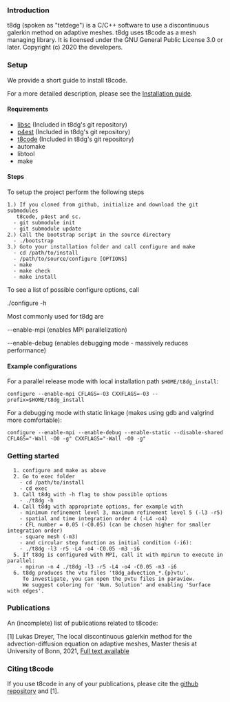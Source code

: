 ### Introduction

t8dg (spoken as "tetdege") is a C/C++ software to use a discontinuous galerkin method on adaptive meshes.
t8dg uses t8code as a mesh managing library. 
It is licensed under the GNU General Public License 3.0 or later. Copyright (c) 2020 the developers.

<!---
<table>
    <tr>
        <td><img src="*.png?raw=true" height="200" /></td> 
        <td><img src="*?raw=true" height="181" /></td>
    </tr>
      <tr>
        <td><img src="*?raw=true" height="200" /></td>
        <td><img src="*?raw=true" height="200" /></td>
    </tr>
</table>
--->

### Setup

We provide a short guide to install t8code. 

For a more detailed description, please see the [Installation guide](https://github.com/lukasdreyer/t8dg/blob/master/INSTALL).

#### Requirements

- [libsc](https://github.com/cburstedde/libsc) (Included in t8dg's git repository)
- [p4est](https://github.com/cburstedde/p4est) (Included in t8dg's git repository)
- [t8code](https://github.com/holke/t8code) (Included in t8dg's git repository)
- automake
- libtool
- make

#### Steps
To setup the project perform the following steps
  
    1.) If you cloned from github, initialize and download the git submodules
       t8code, p4est and sc.
      - git submodule init
      - git submodule update      
    2.) Call the bootstrap script in the source directory
      - ./bootstrap        
    3.) Goto your installation folder and call configure and make
      - cd /path/to/install
      - /path/to/source/configure [OPTIONS]
      - make 
      - make check
      - make install

To see a list of possible configure options, call
 
 ./configure -h

Most commonly used for t8dg are

  --enable-mpi    (enables MPI parallelization)
  
  --enable-debug  (enables debugging mode - massively reduces performance)
  
#### Example configurations

For a parallel release mode with local installation path `$HOME/t8dg_install`:

`configure --enable-mpi CFLAGS=-O3 CXXFLAGS=-O3 --prefix=$HOME/t8dg_install`

For a debugging mode with static linkage (makes using gdb and valgrind more comfortable):

`configure --enable-mpi --enable-debug --enable-static --disable-shared CFLAGS="-Wall -O0 -g" CXXFLAGS="-Wall -O0 -g"`
  
### Getting started
      1. configure and make as above
      2. Go to exec folder
        - cd /path/to/install
        - cd exec
      3. Call t8dg with -h flag to show possible options 
        - ./t8dg -h
      4. Call t8dg with appropriate options, for example with 
        - minimum refinement level 3, maximum refinement level 5 (-l3 -r5)
        - spatial and time integration order 4 (-L4 -o4)
        - CFL number = 0.05 (-C0.05) (can be chosen higher for smaller integration order)
        - square mesh (-m3)
        - and circular step function as initial condition (-i6):
        - ./t8dg -l3 -r5 -L4 -o4 -C0.05 -m3 -i6
      5. If t8dg is configured with MPI, call it with mpirun to execute in parallel:
        - mpirun -n 4 ./t8dg -l3 -r5 -L4 -o4 -C0.05 -m3 -i6
      6. t8dg produces the vtu files 't8dg_advection_*.{p}vtu'.
         To investigate, you can open the pvtu files in paraview.
         We suggest coloring for 'Num. Solution' and enabling 'Surface with edges'.

  ### Publications
  
  An (incomplete) list of publications related to t8code:
    
  [1] Lukas Dreyer, The local discontinuous galerkin method for the advection-diffusion equation on adaptive meshes, Master thesis at University of Bonn, 2021,
      [Full text available](https://elib.dlr.de/143969/)
      
  
  ### Citing t8code
  
  If you use t8code in any of your publications, please cite the [github repository](https://github.com/lukasdreyer/t8dg) and [1].
